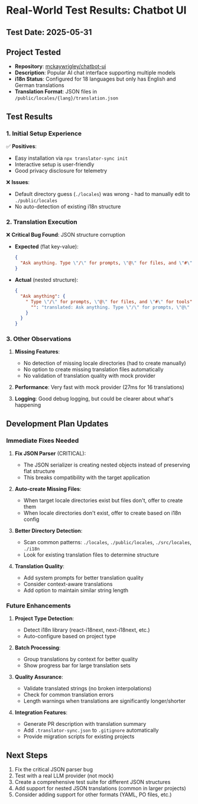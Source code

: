 # Real-World Test Results: Chatbot UI

## Test Date: 2025-05-31

## Project Tested
- **Repository**: [mckaywrigley/chatbot-ui](https://github.com/mckaywrigley/chatbot-ui)
- **Description**: Popular AI chat interface supporting multiple models
- **i18n Status**: Configured for 18 languages but only has English and German translations
- **Translation Format**: JSON files in `/public/locales/{lang}/translation.json`

## Test Results

### 1. Initial Setup Experience
✅ **Positives**:
- Easy installation via `npx translator-sync init`
- Interactive setup is user-friendly
- Good privacy disclosure for telemetry

❌ **Issues**:
- Default directory guess (`./locales`) was wrong - had to manually edit to `./public/locales`
- No auto-detection of existing i18n structure

### 2. Translation Execution

❌ **Critical Bug Found**: JSON structure corruption
- **Expected** (flat key-value):
  ```json
  {
    "Ask anything. Type \"/\" for prompts, \"@\" for files, and \"#\" for tools.": "Pregunta lo que quieras. Escribe \"/\" para prompts, \"@\" para archivos y \"#\" para herramientas."
  }
  ```
- **Actual** (nested structure):
  ```json
  {
    "Ask anything": {
      " Type \"/\" for prompts, \"@\" for files, and \"#\" for tools": {
        "": "translated: Ask anything. Type \"/\" for prompts, \"@\" for files, and \"#\" for tools."
      }
    }
  }
  ```

### 3. Other Observations

1. **Missing Features**:
   - No detection of missing locale directories (had to create manually)
   - No option to create missing translation files automatically
   - No validation of translation quality with mock provider

2. **Performance**: Very fast with mock provider (27ms for 16 translations)

3. **Logging**: Good debug logging, but could be clearer about what's happening

## Development Plan Updates

### Immediate Fixes Needed

1. **Fix JSON Parser** (CRITICAL):
   - The JSON serializer is creating nested objects instead of preserving flat structure
   - This breaks compatibility with the target application

2. **Auto-create Missing Files**:
   - When target locale directories exist but files don't, offer to create them
   - When locale directories don't exist, offer to create based on i18n config

3. **Better Directory Detection**:
   - Scan common patterns: `./locales`, `./public/locales`, `./src/locales`, `./i18n`
   - Look for existing translation files to determine structure

4. **Translation Quality**:
   - Add system prompts for better translation quality
   - Consider context-aware translations
   - Add option to maintain similar string length

### Future Enhancements

1. **Project Type Detection**:
   - Detect i18n library (react-i18next, next-i18next, etc.)
   - Auto-configure based on project type

2. **Batch Processing**:
   - Group translations by context for better quality
   - Show progress bar for large translation sets

3. **Quality Assurance**:
   - Validate translated strings (no broken interpolations)
   - Check for common translation errors
   - Length warnings when translations are significantly longer/shorter

4. **Integration Features**:
   - Generate PR description with translation summary
   - Add `.translator-sync.json` to `.gitignore` automatically
   - Provide migration scripts for existing projects

## Next Steps

1. Fix the critical JSON parser bug
2. Test with a real LLM provider (not mock)
3. Create a comprehensive test suite for different JSON structures
4. Add support for nested JSON translations (common in larger projects)
5. Consider adding support for other formats (YAML, PO files, etc.)